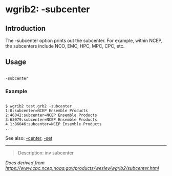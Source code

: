 # wgrib2: -subcenter

## Introduction

The -subcenter option prints out the subcenter.
For example, within NCEP, the subcenters include NCO, EMC, HPC, MPC, CPC, etc.

## Usage

```

-subcenter

```

### Example

```

$ wgrib2 test.grb2 -subcenter
1:0:subcenter=NCEP Ensemble Products
2:46042:subcenter=NCEP Ensemble Products
3:63079:subcenter=NCEP Ensemble Products
4.1:86046:subcenter=NCEP Ensemble Products
...

```

See also: [-center](./center.html),
[-set](./set.html)

---

> Description: inv subcenter

_Docs derived from <https://www.cpc.ncep.noaa.gov/products/wesley/wgrib2/subcenter.html>_
